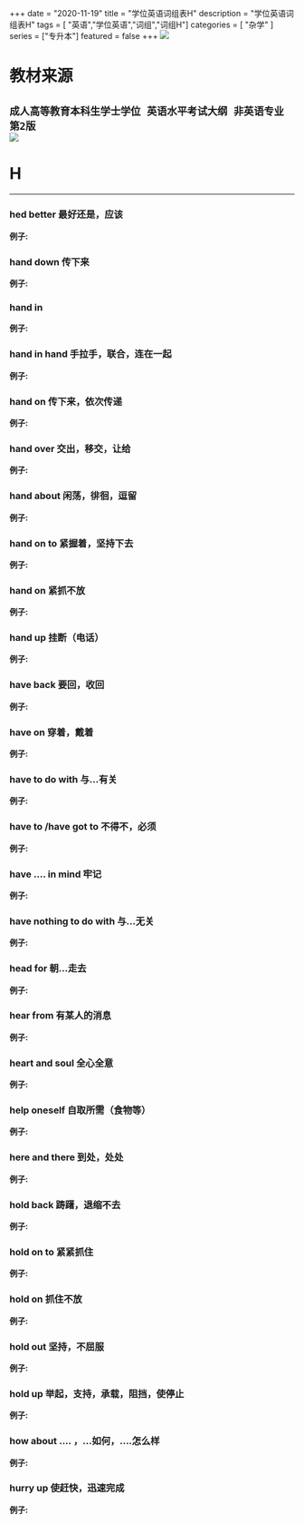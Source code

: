 +++
date = "2020-11-19"
title = "学位英语词组表H"
description = "学位英语词组表H"
tags = [ "英语","学位英语","词组","词组H"]
categories = [
    "杂学"
]
series = ["专升本"]
featured = false
+++
![](https://gitee.com/lalalaxiaowifi/pictures/raw/master/image/%E6%97%A5%E5%B8%B8%E6%90%AC%E7%A0%96%E5%A4%B4.png)
# 教材来源
````成人高等教育本科生学士学位 英语水平考试大纲 非英语专业 第2版````<br>
![](https://gitee.com/lalalaxiaowifi/pictures/raw/master/image/20201119160558.png)
---
# H
---
### hed better 最好还是，应该
**例子:**<br>
### hand down  传下来
**例子:**<br>
### hand in
**例子:**<br>
### hand in hand 手拉手，联合，连在一起
**例子:**<br>
### hand on 传下来，依次传递
**例子:**<br>
### hand over 交出，移交，让给
**例子:**<br>
### hand about 闲荡，徘徊，逗留
**例子:**<br>
### hand on to 紧握着，坚持下去
**例子:**<br>
### hand on 紧抓不放
**例子:**<br>
### hand up 挂断（电话）
**例子:**<br>
### have  back 要回，收回
**例子:**<br>
### have on 穿着，戴着
**例子:**<br>
### have to do with 与...有关
**例子:**<br>
### have to /have got to 不得不，必须
**例子:**<br>
### have .... in mind 牢记
**例子:**<br>
### have nothing to  do with  与...无关
**例子:**<br>
### head for 朝...走去
**例子:**<br>
### hear from 有某人的消息
**例子:**<br>
### heart and soul 全心全意
**例子:**<br>
### help oneself 自取所需（食物等）
**例子:**<br>
### here and there 到处，处处
**例子:**<br>
### hold back 踌躇，退缩不去
**例子:**<br>
###  hold on to 紧紧抓住
**例子:**<br>
### hold on 抓住不放
**例子:**<br>
### hold out 坚持，不屈服
**例子:**<br>
### hold up 举起，支持，承载，阻挡，使停止
**例子:**<br>
### how about .... ，...如何，....怎么样
**例子:**<br>
### hurry up 使赶快，迅速完成
**例子:**<br>



